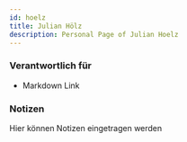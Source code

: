 ```yaml
---
id: hoelz
title: Julian Hölz
description: Personal Page of Julian Hoelz
---
```


### Verantwortlich für

- Markdown Link

### Notizen
Hier können Notizen eingetragen werden